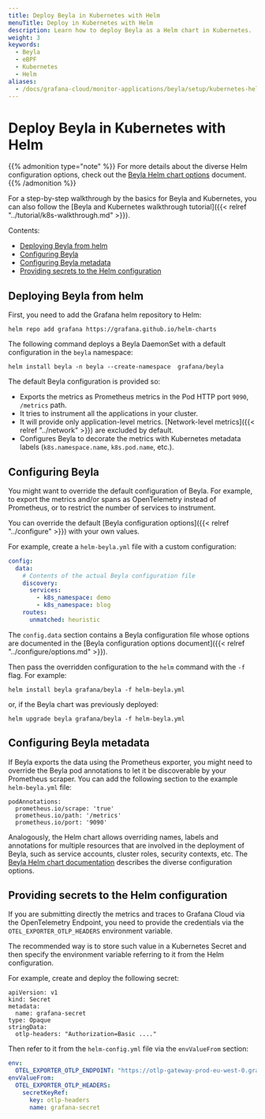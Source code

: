 ```yaml
---
title: Deploy Beyla in Kubernetes with Helm
menuTitle: Deploy in Kubernetes with Helm
description: Learn how to deploy Beyla as a Helm chart in Kubernetes.
weight: 3
keywords:
  - Beyla
  - eBPF
  - Kubernetes
  - Helm
aliases:
  - /docs/grafana-cloud/monitor-applications/beyla/setup/kubernetes-helm/
---
```


# Deploy Beyla in Kubernetes with Helm

{{% admonition type="note" %}}
For more details about the diverse Helm configuration options, check out the
[Beyla Helm chart options](https://github.com/grafana/beyla/blob/main/charts/beyla/README.md)
document.
{{% /admonition %}}

For a step-by-step walkthrough by the basics for Beyla and Kubernetes, you can also
follow the [Beyla and Kubernetes walkthrough tutorial]({{< relref "../tutorial/k8s-walkthrough.md" >}}).

Contents:

<!-- TOC -->
  * [Deploying Beyla from helm](#deploying-beyla-from-helm)
  * [Configuring Beyla](#configuring-beyla)
  * [Configuring Beyla metadata](#configuring-beyla-metadata)
  * [Providing secrets to the Helm configuration](#providing-secrets-to-the-helm-configuration)
<!-- TOC -->

## Deploying Beyla from helm

First, you need to add the Grafana helm repository to Helm:

```
helm repo add grafana https://grafana.github.io/helm-charts
```

The following command deploys a Beyla DaemonSet with a default configuration in the `beyla` namespace:

```
helm install beyla -n beyla --create-namespace  grafana/beyla
```

The default Beyla configuration is provided so:

* Exports the metrics as Prometheus metrics in the Pod HTTP port `9090`, `/metrics` path.
* It tries to instrument all the applications in your cluster.
* It will provide only application-level metrics. [Network-level metrics]({{< relref "../network" >}}) are excluded by default.
* Configures Beyla to decorate the metrics with Kubernetes metadata labels (`k8s.namespace.name`, `k8s.pod.name`, etc.).

## Configuring Beyla

You might want to override the default configuration of Beyla. For example, to export the metrics and/or spans
as OpenTelemetry instead of Prometheus, or to restrict the number of services to instrument.

You can override the default [Beyla configuration options]({{< relref "../configure" >}}) with your own values.

For example, create a `helm-beyla.yml` file with a custom configuration:

```yaml
config:
  data:
    # Contents of the actual Beyla configuration file
    discovery:
      services:
        - k8s_namespace: demo
        - k8s_namespace: blog
    routes:
      unmatched: heuristic
```

The `config.data` section contains a Beyla configuration file whose options are documented in the
[Beyla configuration options document]({{< relref "../configure/options.md" >}}).

Then pass the overridden configuration to the `helm` command with the `-f` flag. For example:

```
helm install beyla grafana/beyla -f helm-beyla.yml
```

or, if the Beyla chart was previously deployed:

```
helm upgrade beyla grafana/beyla -f helm-beyla.yml
```

## Configuring Beyla metadata

If Beyla exports the data using the Prometheus exporter, you might need to override the Beyla pod
annotations to let it be discoverable by your Prometheus scraper. You can add the following
section to the example `helm-beyla.yml` file:

```
podAnnotations:
  prometheus.io/scrape: 'true'
  prometheus.io/path: '/metrics'
  prometheus.io/port: '9090'
```

Analogously, the Helm chart allows overriding names, labels and annotations for
multiple resources that are involved in the deployment of Beyla, such as service
accounts, cluster roles, security contexts, etc. The 
[Beyla Helm chart documentation](https://github.com/grafana/beyla/blob/main/charts/beyla/README.md)
describes the diverse configuration options.

## Providing secrets to the Helm configuration

If you are submitting directly the metrics and traces to Grafana Cloud via the
OpenTelemetry Endpoint, you need to provide the credentials via the 
`OTEL_EXPORTER_OTLP_HEADERS` environment variable.

The recommended way is to store such value in a Kubernetes Secret and then
specify the environment variable referring to it from the Helm configuration.

For example, create and deploy the following secret: 

```
apiVersion: v1
kind: Secret
metadata:
  name: grafana-secret
type: Opaque
stringData:
  otlp-headers: "Authorization=Basic ...."
```

Then refer to it from the `helm-config.yml` file via the `envValueFrom` section:

```yaml
env:
  OTEL_EXPORTER_OTLP_ENDPOINT: "https://otlp-gateway-prod-eu-west-0.grafana.net/otlp"
envValueFrom:
  OTEL_EXPORTER_OTLP_HEADERS:
    secretKeyRef:
      key: otlp-headers
      name: grafana-secret
```
